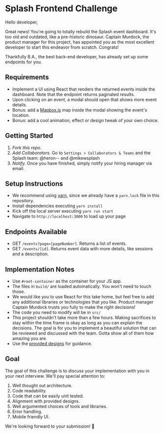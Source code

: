 # Splash Frontend Challenge

Hello developer,

Great news! You're going to totally rebuild the Splash event dashboard. It's too old and outdated, like a pre-historic dinosaur. Captain Murdock, the product manager for this project, has appointed you as the most excellent developer to start this endeavor from scratch. Congrats!

Thankfully B.A., the best back-end developer, has already set up some endpoints for you.

## Requirements

- Implement a UI using React that renders the returned events inside the dashboard. Note that the endpoint returns paginated results.
- Upon clicking on an event, a modal should open that shows more event details.
- Bonus: add a [Mapbox.js](https://www.mapbox.com/) map inside the modal showing the event's location.
- Bonus: add a cool animation, effect or design tweak of your own choice.

## Getting Started

1. _Fork this repo._
2. _Add Collaborators._ Go to `Settings > Collaborators & Teams` and the Splash team: @heron-- and @mikewsplash
3. _Notify._ Once you have finished, simply notify your hiring manager via email.

## Setup Instructions

- We recommend using [yarn](https://yarnpkg.com/en/), since we already have a `yarn.lock` file in this repository.
- Install dependencies executing `yarn install`
- Kick off the local server executing `yarn run start`
- Navigate to `http://localhost:3000` to load up your page

## Endpoints Available

- GET `/events?page=[pageNumber]`. Returns a list of events.
- GET `/events/[id]`. Returns event data with more details, like sessions and a description.

## Implementation Notes

- Use `#root-container` as the container for your JS app.
- The files in `build/` are loaded automatically. You won't need to touch those.
- We would like you to use React for this take home, but feel free to add any additional libraries or technologies that you like. Product manager Captain Murdock trusts you fully to make the right decisions!
- The code you need to modify will be in `src/`
- This project shouldn't take more than a few hours. Making sacrifices to stay within the time frame is okay as long as you can explain the decisions. The goal is for you to implement a beautiful solution that can be reviewed and discussed with the team. Gotta show all of them how amazing you are.
- Use the [provided designs](designs) for guidance.

## Goal

The goal of this challenge is to discuss your implementation with you in your next interview. We'll pay special attention to:

1. Well thought out architecture.
2. Code readability.
3. Code that can be easily unit tested.
4. Alignment with provided designs.
5. Well argumented choices of tools and libraries.
6. Error handling.
7. Mobile friendly UI.

We're looking forward to your submission! 🚀
